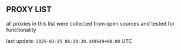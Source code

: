 ## PROXY LIST

all proxies in this list were collected from open sources and tested for functionality

last update: `2025-03-25 06:20:30.449549+00:00` UTC